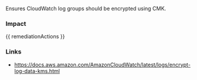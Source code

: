 
Ensures CloudWatch log groups should be encrypted using CMK.

### Impact
<!-- Add Impact here -->

<!-- DO NOT CHANGE -->
{{ remediationActions }}

### Links
- https://docs.aws.amazon.com/AmazonCloudWatch/latest/logs/encrypt-log-data-kms.html


